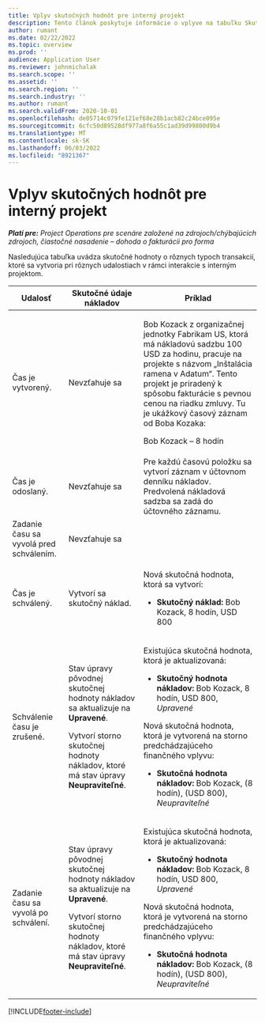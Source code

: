 ```yaml
---
title: Vplyv skutočných hodnôt pre interný projekt
description: Tento článok poskytuje informácie o vplyve na tabuľku Skutočné hodnoty pri rôznych udalostiach pre interný projekt v Microsoft Dynamics 365 Project Operations.
author: rumant
ms.date: 02/22/2022
ms.topic: overview
ms.prod: ''
audience: Application User
ms.reviewer: johnmichalak
ms.search.scope: ''
ms.assetid: ''
ms.search.region: ''
ms.search.industry: ''
ms.author: rumant
ms.search.validFrom: 2020-10-01
ms.openlocfilehash: de05714c079fe121ef68e28b1acb82c24bce095e
ms.sourcegitcommit: 6cfc50d89528df977a8f6a55c1ad39d99800d9b4
ms.translationtype: MT
ms.contentlocale: sk-SK
ms.lasthandoff: 06/03/2022
ms.locfileid: "8921367"
---
```

# <a name="actuals-impact-for-an-internal-project"></a>Vplyv skutočných hodnôt pre interný projekt

_**Platí pre:** Project Operations pre scenáre založené na zdrojoch/chýbajúcich zdrojoch, čiastočné nasadenie – dohoda o fakturácii pro forma_

Nasledujúca tabuľka uvádza skutočné hodnoty o rôznych typoch transakcií, ktoré sa vytvoria pri rôznych udalostiach v rámci interakcie s interným projektom.

| Udalosť | Skutočné údaje nákladov | Príklad |
|---|---|---|
| Čas je vytvorený. | Nevzťahuje sa | <p>Bob Kozack z organizačnej jednotky Fabrikam US, ktorá má nákladovú sadzbu 100 USD za hodinu, pracuje na projekte s názvom „Inštalácia ramena v Adatum“. Tento projekt je priradený k spôsobu fakturácie s pevnou cenou na riadku zmluvy. Tu je ukážkový časový záznam od Boba Kozaka:</p><p>Bob Kozack – 8 hodín</p> |
| Čas je odoslaný. | Nevzťahuje sa | Pre každú časovú položku sa vytvorí záznam v účtovnom denníku nákladov. Predvolená nákladová sadzba sa zadá do účtovného záznamu. |
| Zadanie času sa vyvolá pred schválením. | Nevzťahuje sa | |
| Čas je schválený. | Vytvorí sa skutočný náklad. | <p>Nová skutočná hodnota, ktorá sa vytvorí:</p><ul><li>**Skutočný náklad:** Bob Kozack, 8 hodín, USD 800</li></ul> |
| Schválenie času je zrušené. | <p>Stav úpravy pôvodnej skutočnej hodnoty nákladov sa aktualizuje na **Upravené**.</p><p>Vytvorí storno skutočnej hodnoty nákladov, ktoré má stav úpravy **Neupraviteľné**.</p> | <p>Existujúca skutočná hodnota, ktorá je aktualizovaná:</p><ul><li>**Skutočný hodnota nákladov:** Bob Kozack, 8 hodín, USD 800, *Upravené*</li></ul><p>Nová skutočná hodnota, ktorá je vytvorená na storno predchádzajúceho finančného vplyvu:</p><ul><li>**Skutočná hodnota nákladov:** Bob Kozack, (8 hodín), (USD 800), *Neupraviteľné*</li></ul> |
| Zadanie času sa vyvolá po schválení. | <p>Stav úpravy pôvodnej skutočnej hodnoty nákladov sa aktualizuje na **Upravené**.</p><p>Vytvorí storno skutočnej hodnoty nákladov, ktoré má stav úpravy **Neupraviteľné**.</p> | <p>Existujúca skutočná hodnota, ktorá je aktualizovaná:</p><ul><li>**Skutočný hodnota nákladov:** Bob Kozack, 8 hodín, USD 800, *Upravené*</li></ul><p>Nová skutočná hodnota, ktorá je vytvorená na storno predchádzajúceho finančného vplyvu:</p><ul><li>**Skutočná hodnota nákladov:** Bob Kozack, (8 hodín), (USD 800), *Neupraviteľné*</li></ul> |

[!INCLUDE[footer-include](../includes/footer-banner.md)]
